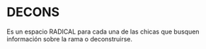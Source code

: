 # DECONS
Es un espacio RADICAL para cada una de las chicas que busquen información sobre la rama o deconstruirse.
